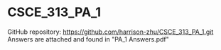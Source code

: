 # CSCE_313_PA_1

GitHub repository: https://github.com/harrison-zhu/CSCE_313_PA_1.git  
Answers are attached and found in "PA_1 Answers.pdf"
